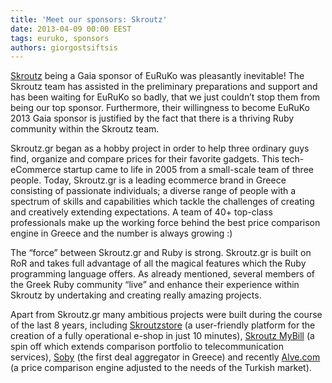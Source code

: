 ```yaml
---
title: 'Meet our sponsors: Skroutz'
date: 2013-04-09 00:00 EEST
tags: euruko, sponsors
authors: giorgostsiftsis
---
```


[Skroutz](http://www.skroutz.gr/company/en?from=euruko_blog) being a Gaia sponsor of EuRuKo was pleasantly inevitable!
The Skroutz team has assisted in the preliminary preparations and support and has been waiting for
EuRuKo so badly, that we just couldn’t stop them from being our top sponsor. Furthermore,
their willingness to become EuRuKo 2013 Gaia sponsor is justified by the fact that there is a
thriving Ruby community within the Skroutz team.

Skroutz.gr began as a hobby project in order to help three ordinary guys find, organize
and compare prices for their favorite gadgets. This tech-eCommerce startup came to life
in 2005 from a small-scale team of three people. Today, Skroutz.gr is a leading ecommerce
brand in Greece consisting of passionate individuals; a diverse range of people with a
spectrum of skills and capabilities which tackle the challenges of creating and
creatively extending expectations. A team of 40+ top-class professionals make up the working
force behind the best price comparison engine in Greece and the number is always growing :)

The “force” between Skroutz.gr and Ruby is strong. Skroutz.gr is built on RoR and takes
full advantage of all the magical features which the Ruby programming language offers. As already
mentioned, several members of the Greek Ruby community “live” and enhance
their experience within Skroutz by undertaking and creating really amazing projects.

Apart from Skroutz.gr many ambitious projects were built during the course of the last 8
years, including [Skroutzstore](http://www.skroutzstore.gr/home) (a user-friendly platform for the creation of a fully operational
e-shop in just 10 minutes), [Skroutz MyBill](http://mybill.skroutz.gr/) (a spin off which extends comparison portfolio
to telecommunication services), [Soby](http://www.soby.gr/) (the first deal aggregator in Greece) and recently
[Alve.com](http://www.alve.com/) (a price comparison engine adjusted to the needs of the Turkish market).
